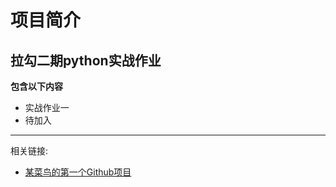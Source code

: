 # 项目简介
## 拉勾二期python实战作业


**包含以下内容**

- 实战作业一
- 待加入
***

相关链接:

- [某菜鸟的第一个Github项目](https://github.com/lordaeron-shang/Python-Practice.git)

